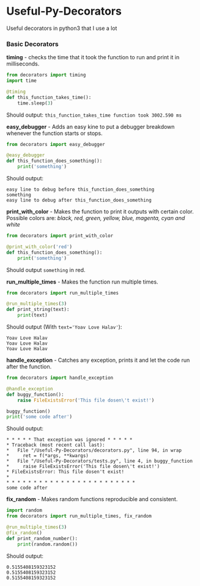 # Useful-Py-Decorators
Useful decorators in python3 that I use a lot

### Basic Decorators

**timing** - checks the time that it took the function to run and print it in milliseconds.

```python
from decorators import timing
import time

@timing
def this_function_takes_time():
    time.sleep(3)
```
Should output: `this_function_takes_time function took 3002.590 ms`

**easy_debugger** - Adds an easy kine to put a debugger breakdown whenever the function starts or stops.
```python
from decorators import easy_debugger

@easy_debugger
def this_function_does_something():
    print('something')
``` 
Should output: 
```
easy line to debug before this_function_does_something
something
easy line to debug after this_function_does_something
```

**print_with_color** - Makes the function to print it outputs with certain color. 
Possible colors are: *black, red, green, yellow, blue, magenta, cyan and white*
```python
from decorators import print_with_color

@print_with_color('red')
def this_function_does_something():
    print('something')
``` 
Should output `something` in red.

**run_multiple_times** - Makes the function run multiple times.
```python
from decorators import run_multiple_times

@run_multiple_times(3)
def print_string(text):
    print(text)
```
Should output (With `text='Yoav Love Halav'`):
```
Yoav Love Halav
Yoav Love Halav
Yoav Love Halav
```

**handle_exception** - Catches any exception, prints it and let the code run after the function.
```python
from decorators import handle_exception

@handle_exception
def buggy_function():
    raise FileExistsError('This file dosen\'t exist!')

buggy_function()
print('some code after')
```
Should output:
```
* * * * * That exception was ignored * * * * *
* Traceback (most recent call last):
*   File "/Useful-Py-Decorators/decorators.py", line 94, in wrap
*     ret = f(*args, **kwargs)
*   File "/Useful-Py-Decorators/tests.py", line 4, in buggy_function
*     raise FileExistsError('This file dosen\'t exist!')
* FileExistsError: This file dosen't exist!
* 
* * * * * * * * * * * * * * * * * * * * * * * *
some code after
```

**fix_random** - Makes random functions reproducible and consistent.
```python
import random
from decorators import run_multiple_times, fix_random

@run_multiple_times(3)
@fix_random()
def print_random_number():
    print(random.random())
```
Should output:
```
0.5155408159323152
0.5155408159323152
0.5155408159323152
```
